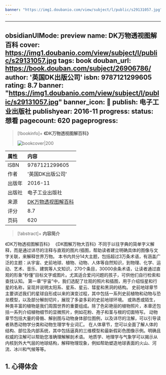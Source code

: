 ```yaml
---
banner: "https://img1.doubanio.com/view/subject/l/public/s29131057.jpg"
---
```

---
obsidianUIMode: preview
name: DK万物透视图解百科
cover: https://img1.doubanio.com/view/subject/l/public/s29131057.jpg
tags: book
douban_url: https://book.douban.com/subject/26906786/
author: '英国DK出版公司'
isbn: 9787121299605
rating:  8.7 
banner: "https://img1.doubanio.com/view/subject/l/public/s29131057.jpg"
banner_icon: 📖
publish: 电子工业出版社
publishyear: 2016-11
progress:
status: 想看
pagecount: 620
pageprogress: 
---
> [!bookinfo]+ **《DK万物透视图解百科》**
>
> ![bookcover|200](https://img1.doubanio.com/view/subject/l/public/s29131057.jpg)
>
| 属性   | 内容                                       |
|:------ |:------------------------------------------ |
| ISBN   | 9787121299605                             |
| 作者   | '英国DK出版公司'                           |
| 出版年 | 2016-11                      | 
| 出版社 | 电子工业出版社                          |
| 来源   | [DK万物透视图解百科](https://book.douban.com/subject/26906786/) |
| 评分   |  8.7                            |
| 页码   | 620                        |

> [!abstract]+ **内容简介**
> 
《DK万物透视图解百科》
《DK图解万物大百科》不同于以往字典的简单字义解释，而是通过详尽的注释与直观的图片/插图，帮助读者建立明确具体的图像与文字关联，来解释世界万物。
本书内共分14大主题，包括超过3万条术语，有涵盖广泛的主题：从宇宙、史前地球、植物、动物、人体等自然知识，到物理、化学、运动、艺术、音乐、建筑等人文知识，270个条目，30000余条术语，让读者通过直观的形象“秒懂”目标文字或图片。尤其适合爱问问题的孩子，可供他们自行检索和查找认知。
第一章“宇宙”中，我们选配了壮观的照片和插图，用于介绍恒星和行星的名称，呈现并说明太阳系、星系、星云、彗星和黑洞的结构。
史前地球章节主要讲述我们的星球自形成以来的演变过程，其中包括一系列史前植物和动物与恐龙模型，以及部分解剖切片，展现了多姿多彩的史前地球环境。
或熟悉或陌生，种类丰富的植物是我们周围世界的重要组成。除了色彩艳丽的植物照片，本章还包括一系列介绍植物细节的显微照片，例如花粉、孢子和茎与根的切面特写。
动物章节包括大量的骨骼、解剖图与动物身体部位图例，以及详尽的注解，可以引导读者熟悉动物学分类和动物生理学专业词汇。
在人体章节，您可以全面了解人体的结构、部位及内部系统，其中包括逼真的三维模型和最新假彩色图像示例。明确且权威的注解可以帮助您准确理解解剖术语。
地质学、地理学与气象学可以揭示从内核到外大气层的地球结构，解释物理现象，例如帮助塑造地球表面的火山、河流、冰川和气候等等。


## 1. 心得体会

